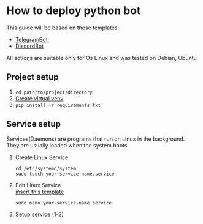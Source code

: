 # How to deploy python bot

This guide will be based on these templates:
- [TelegramBot](https://github.com/BaggerFast/AiogramTemplate)
- [DiscordBot](https://github.com/BaggerFast/NextcordTemplate)
 
All actions are suitable only for Os Linux and was tested on Debian, Ubuntu

## Project setup
1. ```cd path/to/project/directory```
2. [Create virtual venv](../Python/Venv.md)
3. ```pip install -r requirements.txt```


## Service setup
Services(Daemons) are programs that run on Linux in the background.  
They are usually loaded when the system boots.

1. Create Linux Service
    ```
    cd /etc/systemd/system
    sudo touch your-service-name.service
    ```
2. Edit Linux Service  
   [insert this template](../Templates/Bot.service)
   ```
   sudo nano your-service-name.service
   ```
3. [Setup service (1-2)](Systemd.md)
